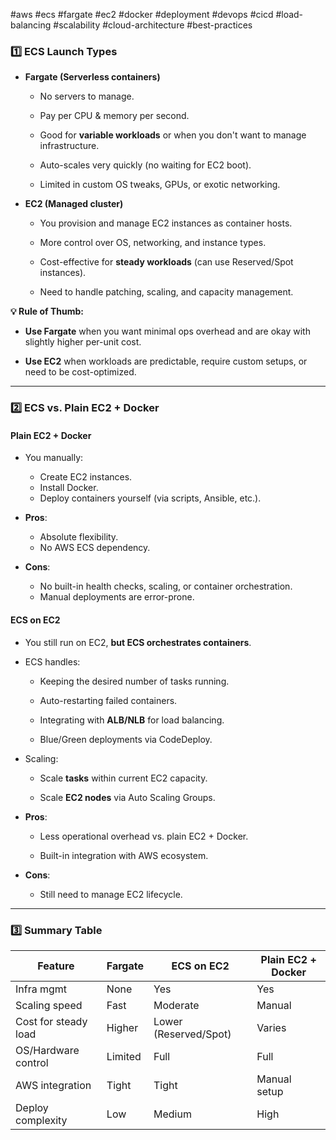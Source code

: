 
#aws #ecs #fargate #ec2 #docker #deployment #devops #cicd #load-balancing #scalability #cloud-architecture #best-practices 

### 1️⃣ ECS Launch Types

- **Fargate (Serverless containers)**
    
    - No servers to manage.
        
    - Pay per CPU & memory per second.
        
    - Good for **variable workloads** or when you don't want to manage infrastructure.
        
    - Auto-scales very quickly (no waiting for EC2 boot).
        
    - Limited in custom OS tweaks, GPUs, or exotic networking.
        
- **EC2 (Managed cluster)**
    
    - You provision and manage EC2 instances as container hosts.
        
    - More control over OS, networking, and instance types.
        
    - Cost-effective for **steady workloads** (can use Reserved/Spot instances).
        
    - Need to handle patching, scaling, and capacity management.
        

**💡 Rule of Thumb:**

- **Use Fargate** when you want minimal ops overhead and are okay with slightly higher per-unit cost.
    
- **Use EC2** when workloads are predictable, require custom setups, or need to be cost-optimized.
    

---

### 2️⃣ ECS vs. Plain EC2 + Docker

#### **Plain EC2 + Docker**

- You manually:
    
    - Create EC2 instances.
    - Install Docker.
    - Deploy containers yourself (via scripts, Ansible, etc.).
        
- **Pros**:
    - Absolute flexibility.
    - No AWS ECS dependency.
        
- **Cons**:
    - No built-in health checks, scaling, or container orchestration.
    - Manual deployments are error-prone.
        

#### **ECS on EC2**

- You still run on EC2, **but ECS orchestrates containers**.
    
- ECS handles:
    
    - Keeping the desired number of tasks running.
        
    - Auto-restarting failed containers.
        
    - Integrating with **ALB/NLB** for load balancing.
        
    - Blue/Green deployments via CodeDeploy.
        
- Scaling:
    
    - Scale **tasks** within current EC2 capacity.
        
    - Scale **EC2 nodes** via Auto Scaling Groups.
        
- **Pros**:
    
    - Less operational overhead vs. plain EC2 + Docker.
        
    - Built-in integration with AWS ecosystem.
        
- **Cons**:
    
    - Still need to manage EC2 lifecycle.
        

---

### 3️⃣ Summary Table

|Feature|Fargate|ECS on EC2|Plain EC2 + Docker|
|---|---|---|---|
|Infra mgmt|None|Yes|Yes|
|Scaling speed|Fast|Moderate|Manual|
|Cost for steady load|Higher|Lower (Reserved/Spot)|Varies|
|OS/Hardware control|Limited|Full|Full|
|AWS integration|Tight|Tight|Manual setup|
|Deploy complexity|Low|Medium|High|